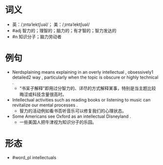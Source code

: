 # 词义
- 英：/ˌɪntəˈlektʃuəl/； 美：/ˌɪntəˈlektʃuəl/
- #adj 智力的；理智的；脑力的；有才智的；智力发达的
- #n 知识分子；脑力劳动者
# 例句
- Nerdsplaining means explaining in an overly intellectual , obsessively1 detailed2 way , particularly when the topic is obscure or highly technical .
	- “书呆子解释”即用过分智力的、详尽的方式解释某事，特别是当主题比较晦涩或科技含量很高时。
- Intellectual activities such as reading books or listening to music can revitalize our mental processes .
	- 智力的活动例如看书否听音乐可以修复我们的心理状态。
- Some Americans see Oxford as an intellectual Disneyland .
	- 一些美国人把牛津视为知识分子的乐园。
# 形态
- #word_pl intellectuals
